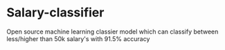 # Salary-classifier
Open source machine learning classier model which can classify between less/higher than 50k salary's with 91.5% accuracy 
